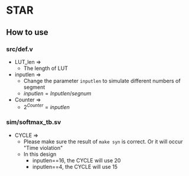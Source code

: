# STAR
## How to use
### src/def.v
* LUT_len =>
  * The length of LUT 
* inputlen =>
  * Change the parameter `inputlen` to simulate different numbers of segment
  * $inputlen = Inputlen/segnum$
* Counter =>
  * $2^{Counter}=inputlen$
### sim/softmax_tb.sv
* CYCLE =>
  * Please make sure the result of `make syn` is correct. Or it will occur "Time violation"
  * In this design
    * inputlen==16, the CYCLE will use 20
    * inputlen==4, the CYCLE will use 15
